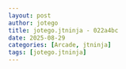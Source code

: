 ```yaml
---
layout: post
author: jotego
title: jotego.jtninja - 022a4bc
date: 2025-08-29
categories: [Arcade, jtninja]
tags: [jotego.jtninja]
---
```


